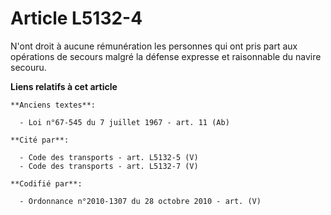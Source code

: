 # Article L5132-4

N'ont droit à aucune rémunération les personnes qui ont pris part aux opérations de secours malgré la défense expresse et
raisonnable du navire secouru.

**Liens relatifs à cet article**

	**Anciens textes**:

	  - Loi n°67-545 du 7 juillet 1967 - art. 11 (Ab)

	**Cité par**:

	  - Code des transports - art. L5132-5 (V)
	  - Code des transports - art. L5132-7 (V)

	**Codifié par**:

	  - Ordonnance n°2010-1307 du 28 octobre 2010 - art. (V)
